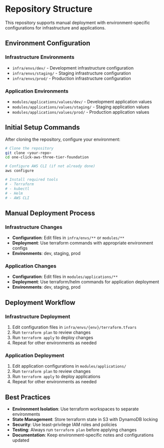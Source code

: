 # Repository Structure

This repository supports manual deployment with environment-specific configurations for infrastructure and applications.

## Environment Configuration

### Infrastructure Environments
- `infra/envs/dev/` - Development infrastructure configuration
- `infra/envs/staging/` - Staging infrastructure configuration
- `infra/envs/prod/` - Production infrastructure configuration

### Application Environments
- `modules/applications/values/dev/` - Development application values
- `modules/applications/values/staging/` - Staging application values
- `modules/applications/values/prod/` - Production application values

## Initial Setup Commands

After cloning the repository, configure your environment:

```bash
# Clone the repository
git clone <your-repo>
cd one-click-aws-three-tier-foundation

# Configure AWS CLI (if not already done)
aws configure

# Install required tools
# - Terraform
# - kubectl
# - Helm
# - AWS CLI
```

## Manual Deployment Process

### Infrastructure Changes
- **Configuration**: Edit files in `infra/envs/**` or `modules/**`
- **Deployment**: Use terraform commands with appropriate environment configs
- **Environments**: dev, staging, prod

### Application Changes
- **Configuration**: Edit files in `modules/applications/**`
- **Deployment**: Use terraform/helm commands for application deployment
- **Environments**: dev, staging, prod

## Deployment Workflow

### Infrastructure Deployment
1. Edit configuration files in `infra/envs/{env}/terraform.tfvars`
2. Run `terraform plan` to review changes
3. Run `terraform apply` to deploy changes
4. Repeat for other environments as needed

### Application Deployment
1. Edit application configurations in `modules/applications/`
2. Run `terraform plan` to review changes
3. Run `terraform apply` to deploy applications
4. Repeat for other environments as needed

## Best Practices

- **Environment Isolation**: Use terraform workspaces to separate environments
- **State Management**: Store terraform state in S3 with DynamoDB locking
- **Security**: Use least-privilege IAM roles and policies
- **Testing**: Always run `terraform plan` before applying changes
- **Documentation**: Keep environment-specific notes and configurations updated